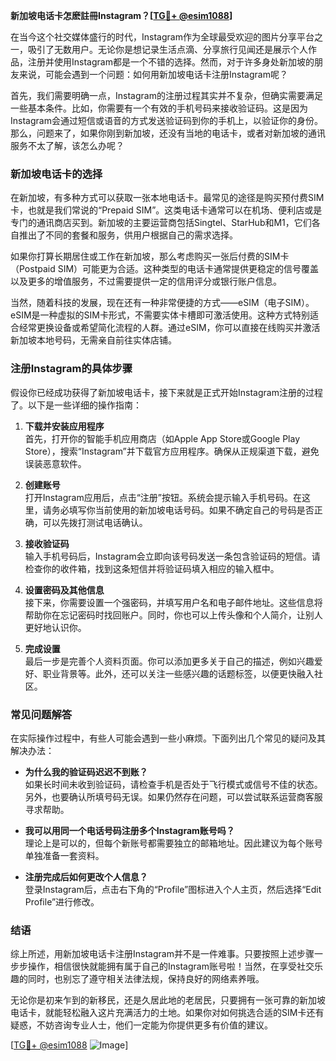 **新加坡电话卡怎麽註冊Instagram？[[TG💪+ @esim1088](https://t.me/s/esim1088)]**

在当今这个社交媒体盛行的时代，Instagram作为全球最受欢迎的图片分享平台之一，吸引了无数用户。无论你是想记录生活点滴、分享旅行见闻还是展示个人作品，注册并使用Instagram都是一个不错的选择。然而，对于许多身处新加坡的朋友来说，可能会遇到一个问题：如何用新加坡电话卡注册Instagram呢？

首先，我们需要明确一点，Instagram的注册过程其实并不复杂，但确实需要满足一些基本条件。比如，你需要有一个有效的手机号码来接收验证码。这是因为Instagram会通过短信或语音的方式发送验证码到你的手机上，以验证你的身份。那么，问题来了，如果你刚到新加坡，还没有当地的电话卡，或者对新加坡的通讯服务不太了解，该怎么办呢？

### 新加坡电话卡的选择

在新加坡，有多种方式可以获取一张本地电话卡。最常见的途径是购买预付费SIM卡，也就是我们常说的“Prepaid SIM”。这类电话卡通常可以在机场、便利店或是专门的通讯商店买到。新加坡的主要运营商包括Singtel、StarHub和M1，它们各自推出了不同的套餐和服务，供用户根据自己的需求选择。

如果你打算长期居住或工作在新加坡，那么考虑购买一张后付费的SIM卡（Postpaid SIM）可能更为合适。这种类型的电话卡通常提供更稳定的信号覆盖以及更多的增值服务，不过需要提供一定的信用评分或银行账户信息。

当然，随着科技的发展，现在还有一种非常便捷的方式——eSIM（电子SIM）。eSIM是一种虚拟的SIM卡形式，不需要实体卡槽即可激活使用。这种方式特别适合经常更换设备或希望简化流程的人群。通过eSIM，你可以直接在线购买并激活新加坡本地号码，无需亲自前往实体店铺。

### 注册Instagram的具体步骤

假设你已经成功获得了新加坡电话卡，接下来就是正式开始Instagram注册的过程了。以下是一些详细的操作指南：

1. **下载并安装应用程序**  
   首先，打开你的智能手机应用商店（如Apple App Store或Google Play Store），搜索“Instagram”并下载官方应用程序。确保从正规渠道下载，避免误装恶意软件。

2. **创建账号**  
   打开Instagram应用后，点击“注册”按钮。系统会提示输入手机号码。在这里，请务必填写你当前使用的新加坡电话号码。如果不确定自己的号码是否正确，可以先拨打测试电话确认。

3. **接收验证码**  
   输入手机号码后，Instagram会立即向该号码发送一条包含验证码的短信。请检查你的收件箱，找到这条短信并将验证码填入相应的输入框中。

4. **设置密码及其他信息**  
   接下来，你需要设置一个强密码，并填写用户名和电子邮件地址。这些信息将帮助你在忘记密码时找回账户。同时，你也可以上传头像和个人简介，让别人更好地认识你。

5. **完成设置**  
   最后一步是完善个人资料页面。你可以添加更多关于自己的描述，例如兴趣爱好、职业背景等。此外，还可以关注一些感兴趣的话题标签，以便更快融入社区。

### 常见问题解答

在实际操作过程中，有些人可能会遇到一些小麻烦。下面列出几个常见的疑问及其解决办法：

- **为什么我的验证码迟迟不到账？**  
  如果长时间未收到验证码，请检查手机是否处于飞行模式或信号不佳的状态。另外，也要确认所填号码无误。如果仍然存在问题，可以尝试联系运营商客服寻求帮助。

- **我可以用同一个电话号码注册多个Instagram账号吗？**  
  理论上是可以的，但每个新账号都需要独立的邮箱地址。因此建议为每个账号单独准备一套资料。

- **注册完成后如何更改个人信息？**  
  登录Instagram后，点击右下角的“Profile”图标进入个人主页，然后选择“Edit Profile”进行修改。

### 结语

综上所述，用新加坡电话卡注册Instagram并不是一件难事。只要按照上述步骤一步步操作，相信很快就能拥有属于自己的Instagram账号啦！当然，在享受社交乐趣的同时，也别忘了遵守相关法律法规，保持良好的网络素养哦。

无论你是初来乍到的新移民，还是久居此地的老居民，只要拥有一张可靠的新加坡电话卡，就能轻松融入这片充满活力的土地。如果你对如何挑选合适的SIM卡还有疑惑，不妨咨询专业人士，他们一定能为你提供更多有价值的建议。

[[TG💪+ @esim1088](https://t.me/s/esim1088) ![Image](https://i.postimg.cc/4NQfJmqS/Snipaste-2025-05-13-00-14-12.png)]